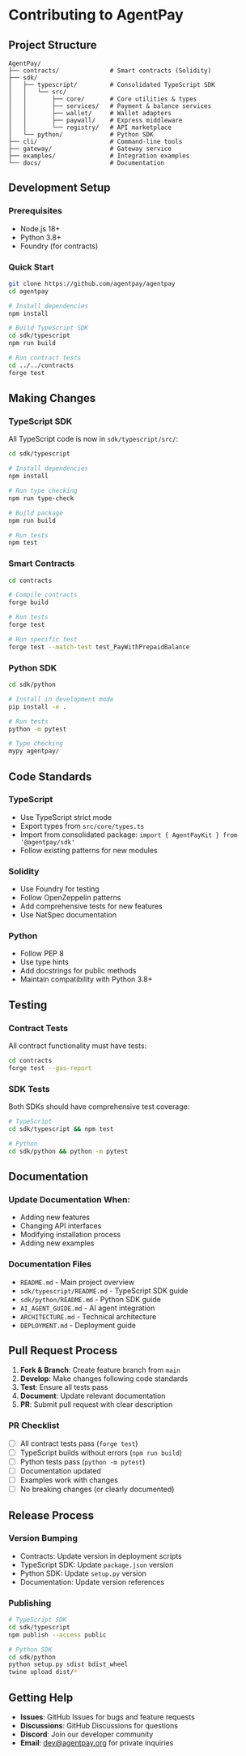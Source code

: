 # Contributing to AgentPay

## Project Structure

```
AgentPay/
├── contracts/              # Smart contracts (Solidity)
├── sdk/
│   ├── typescript/         # Consolidated TypeScript SDK
│   │   └── src/
│   │       ├── core/       # Core utilities & types
│   │       ├── services/   # Payment & balance services
│   │       ├── wallet/     # Wallet adapters
│   │       ├── paywall/    # Express middleware
│   │       └── registry/   # API marketplace
│   └── python/             # Python SDK
├── cli/                    # Command-line tools
├── gateway/                # Gateway service
├── examples/               # Integration examples
└── docs/                   # Documentation
```

## Development Setup

### Prerequisites
- Node.js 18+
- Python 3.8+
- Foundry (for contracts)

### Quick Start
```bash
git clone https://github.com/agentpay/agentpay
cd agentpay

# Install dependencies
npm install

# Build TypeScript SDK
cd sdk/typescript
npm run build

# Run contract tests
cd ../../contracts
forge test
```

## Making Changes

### TypeScript SDK
All TypeScript code is now in `sdk/typescript/src/`:

```bash
cd sdk/typescript

# Install dependencies
npm install

# Run type checking
npm run type-check

# Build package
npm run build

# Run tests
npm test
```

### Smart Contracts
```bash
cd contracts

# Compile contracts
forge build

# Run tests
forge test

# Run specific test
forge test --match-test test_PayWithPrepaidBalance
```

### Python SDK
```bash
cd sdk/python

# Install in development mode
pip install -e .

# Run tests
python -m pytest

# Type checking
mypy agentpay/
```

## Code Standards

### TypeScript
- Use TypeScript strict mode
- Export types from `src/core/types.ts`
- Import from consolidated package: `import { AgentPayKit } from '@agentpay/sdk'`
- Follow existing patterns for new modules

### Solidity
- Use Foundry for testing
- Follow OpenZeppelin patterns
- Add comprehensive tests for new features
- Use NatSpec documentation

### Python
- Follow PEP 8
- Use type hints
- Add docstrings for public methods
- Maintain compatibility with Python 3.8+

## Testing

### Contract Tests
All contract functionality must have tests:
```bash
cd contracts
forge test --gas-report
```

### SDK Tests
Both SDKs should have comprehensive test coverage:
```bash
# TypeScript
cd sdk/typescript && npm test

# Python  
cd sdk/python && python -m pytest
```

## Documentation

### Update Documentation When:
- Adding new features
- Changing API interfaces
- Modifying installation process
- Adding new examples

### Documentation Files
- `README.md` - Main project overview
- `sdk/typescript/README.md` - TypeScript SDK guide
- `sdk/python/README.md` - Python SDK guide
- `AI_AGENT_GUIDE.md` - AI agent integration
- `ARCHITECTURE.md` - Technical architecture
- `DEPLOYMENT.md` - Deployment guide

## Pull Request Process

1. **Fork & Branch**: Create feature branch from `main`
2. **Develop**: Make changes following code standards
3. **Test**: Ensure all tests pass
4. **Document**: Update relevant documentation
5. **PR**: Submit pull request with clear description

### PR Checklist
- [ ] All contract tests pass (`forge test`)
- [ ] TypeScript builds without errors (`npm run build`)
- [ ] Python tests pass (`python -m pytest`)
- [ ] Documentation updated
- [ ] Examples work with changes
- [ ] No breaking changes (or clearly documented)

## Release Process

### Version Bumping
- Contracts: Update version in deployment scripts
- TypeScript SDK: Update `package.json` version
- Python SDK: Update `setup.py` version
- Documentation: Update version references

### Publishing
```bash
# TypeScript SDK
cd sdk/typescript
npm publish --access public

# Python SDK
cd sdk/python
python setup.py sdist bdist_wheel
twine upload dist/*
```

## Getting Help

- **Issues**: GitHub Issues for bugs and feature requests
- **Discussions**: GitHub Discussions for questions
- **Discord**: Join our developer community
- **Email**: dev@agentpay.org for private inquiries